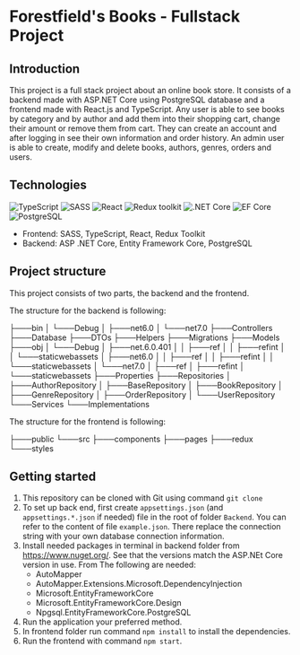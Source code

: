 # Forestfield's Books - Fullstack Project

## Introduction

This project is a full stack project about an online book store. It consists of a backend made with ASP.NET Core using PostgreSQL database and a frontend made with React.js and TypeScript. Any user is able to see books by category and by author and add them into their shopping cart, change their amount or remove them from cart. They can create an account and after logging in see their own information and order history. An admin user is able to create, modify and delete books, authors, genres, orders and users.

## Technologies

![TypeScript](https://img.shields.io/badge/TypeScript-v.4-green)
![SASS](https://img.shields.io/badge/SASS-v.4-hotpink)
![React](https://img.shields.io/badge/React-v.18-blue)
![Redux toolkit](https://img.shields.io/badge/Redux-v.1.9-brown)
![.NET Core](https://img.shields.io/badge/.NET%20Core-v.7-purple)
![EF Core](https://img.shields.io/badge/EF%20Core-v.7-cyan)
![PostgreSQL](https://img.shields.io/badge/PostgreSQL-v.14-drakblue)

* Frontend: SASS, TypeScript, React, Redux Toolkit
* Backend: ASP .NET Core, Entity Framework Core, PostgreSQL
## Project structure

This project consists of two parts, the backend and the frontend.

The structure for the backend is following:

├───bin
│   └───Debug
│       ├───net6.0
│       └───net7.0
├───Controllers
├───Database
├───DTOs
├───Helpers
├───Migrations
├───Models
├───obj
│   └───Debug
│       ├───net.6.0.401
│       │   ├───ref
│       │   ├───refint
│       │   └───staticwebassets
│       ├───net6.0
│       │   ├───ref
│       │   ├───refint
│       │   └───staticwebassets
│       └───net7.0
│           ├───ref
│           ├───refint
│           └───staticwebassets
├───Properties
├───Repositories
│   ├───AuthorRepository
│   ├───BaseRepository
│   ├───BookRepository
│   ├───GenreRepository
│   ├───OrderRepository
│   └───UserRepository
└───Services
    └───Implementations

The structure for the frontend is following:

├───public
└───src
    ├───components
    ├───pages
    ├───redux
    └───styles


## Getting started

1. This repository can be cloned with Git using command ```git clone```
2. To set up back end, first create `appsettings.json` (and `appsettings.*.json` if needed) file in the root of folder `Backend`. You can refer to the content of file `example.json`. There replace the connection string with your own database connection information.
3. Install needed packages in terminal in backend folder from https://www.nuget.org/. See that the versions match the ASP.NEt Core version in use. From The following are needed:
    * AutoMapper
    * AutoMapper.Extensions.Microsoft.DependencyInjection
    * Microsoft.EntityFrameworkCore
    * Microsoft.EntityFrameworkCore.Design
    * Npgsql.EntityFrameworkCore.PostgreSQL
4. Run the application your preferred method.
5. In frontend folder run command ```npm install``` to install the dependencies.
6. Run the frontend with command ```npm start```.


